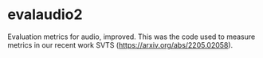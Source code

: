# evalaudio2
Evaluation metrics for audio, improved. This was the code used to measure metrics in our recent work SVTS (https://arxiv.org/abs/2205.02058).
